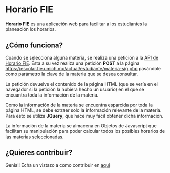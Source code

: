 # Horario FIE
**Horario FIE** es una aplicación web para facilitar a los estudiantes la planeación los horarios.

## ¿Cómo funciona?
Cuando se selecciona alguna materia, se realiza una petición a la [API de Horario FIE](https://github.com/romrz/horario-fie-api).
Ésta a su vez realiza una petición **POST** a la página https://escolar.fie.umich.mx/actual/estudiante/materia-sig.php pasándole como parámetro la clave de la materia que se desea consultar.

La petición devuelve el contenido de la página HTML (que se vería en el navegador si la petición la hubiera hecho un usuario) en el que se encuantra toda la información de la materia.

Como la información de la materia se encuentra esparcida por toda la página HTML, se debe extraer solo la información relevante de la materia. Para esto se utiliza **JQuery**, que hace muy fácil obtener dicha información.

La información de la materia se almacena en Objetos de Javascript que facilitan su manipulación para poder calcular todos los posibles horarios de las materias seleccionadas.

## ¿Quieres contribuir?
Genial! Echa un vistazo a como contribuir en [aquí](https://github.com/romrz/horario-fie/blob/master/CONTRIBUTING.md)